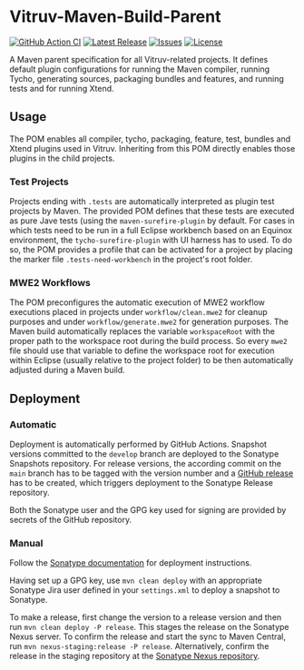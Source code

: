 # Vitruv-Maven-Build-Parent
[![GitHub Action CI](https://github.com/vitruv-tools/Maven-Build-Parent/workflows/CI/badge.svg)](https://github.com/vitruv-tools/Maven-Build-Parent/actions?query=workflow%3ACI)
[![Latest Release](https://img.shields.io/github/release/vitruv-tools/Maven-Build-Parent.svg)](https://github.com/vitruv-tools/Maven-Build-Parent/releases/latest)
[![Issues](https://img.shields.io/github/issues/vitruv-tools/Maven-Build-Parent.svg)](https://github.com/vitruv-tools/Maven-Build-Parent/issues)
[![License](https://img.shields.io/github/license/vitruv-tools/Maven-Build-Parent.svg)](https://raw.githubusercontent.com/vitruv-tools/Maven-Build-Parent/main/LICENSE)

A Maven parent specification for all Vitruv-related projects.
It defines default plugin configurations for running the Maven compiler, running Tycho, generating sources, packaging bundles and features, and running tests and for running Xtend.

## Usage

The POM enables all compiler, tycho, packaging, feature, test, bundles and Xtend plugins used in Vitruv. Inheriting from this POM directly enables those plugins in the child projects.

### Test Projects

Projects ending with `.tests` are automatically interpreted as plugin test projects by Maven. The provided POM defines that these tests are executed as pure Jave tests (using the `maven-surefire-plugin` by default.
For cases in which tests need to be run in a full Eclipse workbench based on an Equinox environment, the `tycho-surefire-plugin` with UI harness has to used. To do so, the POM provides a profile that can be activated for a project by placing the marker file `.tests-need-workbench` in the project's root folder.

### MWE2 Workflows

The POM preconfigures the automatic execution of MWE2 workflow executions placed in projects under `workflow/clean.mwe2` for cleanup purposes and under `workflow/generate.mwe2` for generation purposes. The Maven build automatically replaces the variable `workspaceRoot` with the proper path to the workspace root during the build process. So every `mwe2` file should use that variable to define the workspace root for execution within Eclipse (usually relative to the project folder) to be then automatically adjusted during a Maven build.

## Deployment

### Automatic

Deployment is automatically performed by GitHub Actions. Snapshot versions committed to the `develop` branch are deployed to the Sonatype Snapshots repository. For release versions, the according commit on the `main` branch has to be tagged with the version number and a [GitHub release](https://github.com/vitruv-tools/Maven-Build-Parent/releases) has to be created, which triggers deployment to the Sonatype Release repository.

Both the Sonatype user and the GPG key used for signing are provided by secrets of the GitHub repository.

### Manual

Follow the [Sonatype documentation](https://central.sonatype.org/pages/apache-maven.html) for deployment instructions.

Having set up a GPG key, use `mvn clean deploy` with an appropriate Sonatype Jira user defined in your `settings.xml` to deploy a snapshot to Sonatype.

To make a release, first change the version to a release version and then run `mvn clean deploy -P release`. This stages the release on the Sonatype Nexus server. To confirm the release and start the sync to Maven Central, run `mvn nexus-staging:release -P release`.
Alternatively, confirm the release in the staging repository at the [Sonatype Nexus repository](https://oss.sonatype.org/).

